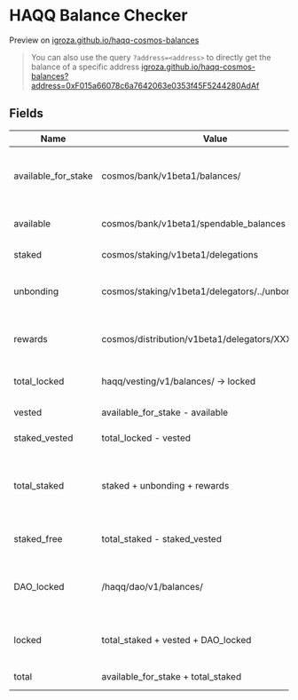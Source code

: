 # HAQQ Balance Checker

Preview on [igroza.github.io/haqq-cosmos-balances](https://igroza.github.io/haqq-cosmos-balances)

> You can also use the query `?address=<address>` to directly get the balance of a specific address
> [igroza.github.io/haqq-cosmos-balances?address=0xF015a66078c6a7642063e0353f45F5244280AdAf](https://igroza.github.io/haqq-cosmos-balances?address=0xF015a66078c6a7642063e0353f45F5244280AdAf)

## Fields

| Name                  | Value                                              | Comment                                                                             |
| --------------------- | -------------------------------------------------- | ----------------------------------------------------------------------------------- |
| available_for_stake   | cosmos/bank/v1beta1/balances/                      | Total balance - amount available for staking                                        |
| available             | cosmos/bank/v1beta1/spendable_balances             | Balance available for spending                                                      |
| staked                | cosmos/staking/v1beta1/delegations                 | All user stakes                                                                     |
| unbonding             | cosmos/staking/v1beta1/delegators/../unbonding     | Tokens in the unbonding pool                                                        |
| rewards | cosmos/distribution/v1beta1/delegators/XXX/rewards | Staking rewards not yet collected                                                   |
| total_locked          | haqq/vesting/v1/balances/ -> locked                | All user locked tokens                                                              |
| vested                | available_for_stake - available                    | Locked, on balance                                                                  |
| staked_vested         | total_locked - vested                              | Locked, in staking                                                                  |
| total_staked          | staked + unbonding + rewards                       | All user tokens involved in staking and not on their balance                        |
| staked_free           | total_staked - staked_vested                       | Freely staked coins                                                                 |
| DAO_locked    | /haqq/dao/v1/balances/                             | Sum of all user tokens aISLM and aLIQUIDXXX 1 to 1  |
| locked                | total_staked + vested + DAO_locked                 | All locked tokens schedule + staking                                                |
| total                 | available_for_stake + total_staked                 | Total user balance                                                                  |
